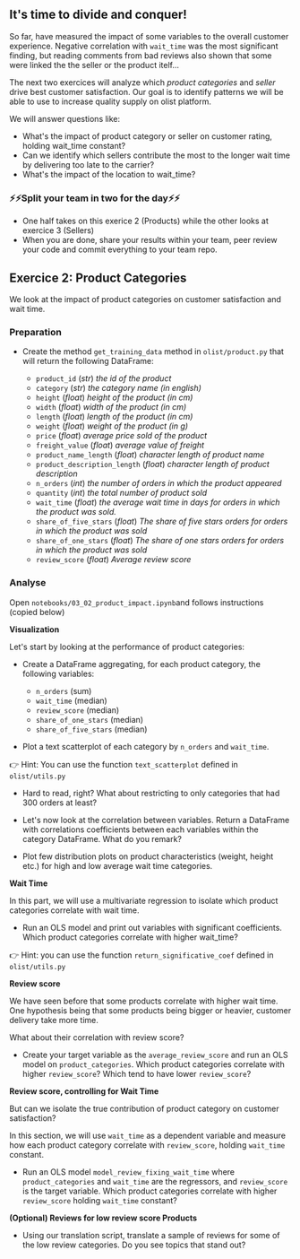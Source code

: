 ## It's time to divide and conquer!

So far, have measured the impact of some variables to the overall customer experience. Negative correlation with `wait_time` was the most significant finding, but reading comments from bad reviews also shown that some were linked the the seller or the product itelf...

The next two exercices will analyze which *product categories* and *seller* drive best customer satisfaction. Our goal is to identify patterns we will be able to use to increase quality supply on olist platform.

We will answer questions like:

- What's the impact of product category or seller on customer rating, holding wait_time constant?
- Can we identify which sellers contribute the most to the longer wait time by delivering too late to the carrier?
- What's the impact of the location to wait_time?

### ⚡️⚡️Split your team in two for the day⚡️⚡️
- One half takes on this exerice 2 (Products) while the other looks at exercice 3 (Sellers)
- When you are done, share your results within your team, peer review your code and commit everything to your team repo.

## Exercice 2: Product Categories

We look at the impact of product categories on customer satisfaction and wait time.

### Preparation

- Create the method `get_training_data` method in `olist/product.py` that will return the following DataFrame:

  - `product_id` (_str_) _the id of the product_
  - `category` (_str_) _the category name (in english)_
  - `height` (_float_) _height of the product (in cm)_
  - `width` (_float_) _width of the product (in cm)_
  - `length` (_float_) _length of the product (in cm)_
  - `weight` (_float_) _weight of the product (in g)_
  - `price` (_float_) _average price sold of the product_
  - `freight_value` (_float_) _average value of freight_
  - `product_name_length` (_float_) _character length of product name_
  - `product_description_length` (_float_) _character length of product description_
  - `n_orders` (_int_) _the number of orders in which the product appeared_
  - `quantity` (_int_) _the total number of product sold_
  - `wait_time` (_float_) _the average wait time in days for orders in which the product was sold._
  - `share_of_five_stars` (_float_) _The share of five stars orders for orders in which the product was sold_
  - `share_of_one_stars` (_float_) _The share of one stars orders for orders in which the product was sold_
  - `review_score` (_float_) _Average review score_

### Analyse

Open `notebooks/03_02_product_impact.ipynb`and follows instructions (copied below)


**Visualization**

Let's start by looking at the performance of product categories:

- Create a DataFrame aggregating, for each product category, the following variables:

  - `n_orders` (sum)
  - `wait_time` (median)
  - `review_score` (median)
  - `share_of_one_stars` (median)
  - `share_of_five_stars` (median)

 - Plot a text scatterplot of each category by `n_orders` and `wait_time`.

👉 Hint: You can use the function `text_scatterplot` defined in `olist/utils.py`

- Hard to read, right? What about restricting to only categories that had 300 orders at least?

- Let's now look at the correlation between variables. Return a DataFrame with correlations coefficients between each variables within the category DataFrame. What do you remark?

- Plot few distribution plots on product characteristics (weight, height etc.) for high and low average wait time categories.

**Wait Time**

In this part, we will use a multivariate regression to isolate which product categories correlate with wait time.

- Run an OLS model and print out variables with significant coefficients. Which product categories correlate with higher wait_time?

👉 Hint: you can use the function `return_significative_coef` defined in `olist/utils.py`

**Review score**

We have seen before that some products correlate with higher wait time. One hypothesis being that some products being bigger or heavier, customer delivery take more time.

What about their correlation with review score?

- Create your target variable as the `average_review_score` and run an OLS model on `product_categories`. Which product categories correlate with higher `review_score`? Which tend to have lower `review_score`?

**Review score, controlling for Wait Time**

But can we isolate the true contribution of product category on customer satisfaction?

In this section, we will use `wait_time` as a dependent variable and measure how each product category correlate with `review_score`, holding `wait_time` constant.

- Run an OLS model `model_review_fixing_wait_time` where `product_categories` and `wait_time` are the regressors, and `review_score` is the target variable. Which product categories correlate with higher `review_score` holding `wait_time` constant?

**(Optional) Reviews for low review score Products**

- Using our translation script, translate a sample of reviews for some of the low review categories. Do you see topics that stand out?
